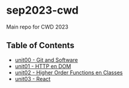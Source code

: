 # sep2023-cwd

Main repo for CWD 2023

## Table of Contents

- [unit00 - Git and Software](./unit00%20-%20Git%20and%20software/README.md)
- [unit01 - HTTP en DOM](./unit01%20-%20HTTP%20en%20DOM/)
- [unit02 - Higher Order Functions en Classes](./unit02%20-%20Higher%20Order%20Functions%20and%20Classes/)
- [unit03 - React](./unit03%20-%20React/)
